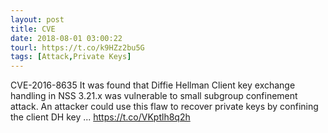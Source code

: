 ```yaml
---
layout: post
title: CVE
date: 2018-08-01 03:00:22
tourl: https://t.co/k9HZz2bu5G
tags: [Attack,Private Keys]
---
```

CVE-2016-8635 It was found that Diffie Hellman Client key exchange handling in NSS 3.21.x was vulnerable to small subgroup confinement attack. An attacker could use this flaw to recover private keys by confining the client DH key ... https://t.co/VKptlh8q2h